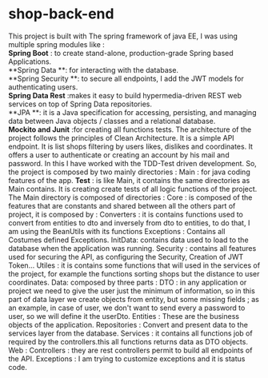 # shop-back-end
This project is built with The spring framework of java EE, I was using multiple spring modules like :  
**Spring Boot** : to create stand-alone, production-grade Spring based Applications.  
**Spring Data **: for interacting with the database.  
**Spring Security **: to secure all endpoints, I add the JWT models for authenticating users.</br>
**Spring Data Rest** :makes it easy to build hypermedia-driven REST web services on top of Spring Data repositories.</br>
**JPA **: it is a Java specification for accessing, persisting, and managing data between Java objects / classes and a relational database.</br>
**Mockito and Junit** :for creating all functions tests.
     The architecture of the project follows the principles of Clean Architecture. It is a simple API endpoint.
It is list shops filtering by users likes, dislikes and coordinates. It offers a user to authenticate or creating an account by his mail and password.
In this I have worked with the TDD-Test driven development.
So, the project is composed by two mainly directories :
Main : for java coding features of the app.
**Test** : is like Main, it contains the same directories as Main contains. It is creating create tests of all logic functions of the project.
The Main directory is composed of directories :
Core : is composed of the features that are constants and shared between all the others part of project, it is composed by :
Converters : it is contains functions used to convert from entities to dto and inversely from dto to entities,
to do that, I am using the BeanUtils with its functions
Exceptions : Contains all Costumes defined Exceptions.
InitData: contains data used to load to the database when the application was running.
Security : contains all features used for securing the API, as configuring the Security, Creation of JWT Token...
Utiles : it is contains some functions that will used in the services of the project, for example the functions sorting shops but the distance to user coordinates.
Data: composed by three parts :
DTO : in any application or project we need to give the user just the minimum of information, so in this part of data layer we create objects from entity, but some missing fields ; as an example, in case of user, we don't want to send every a password to user, so we will define it the userDto.
Entities : These are the business objects of the application.
Repositories : Convert and present data to the services layer from the database.
Services : it contains all functions job of required by the controllers.this all functions returns data as DTO objects.
Web :
Controllers : they are rest controllers permit to build all endpoints of the API.
Exceptions : I am trying to customize exceptions and it is status code.



